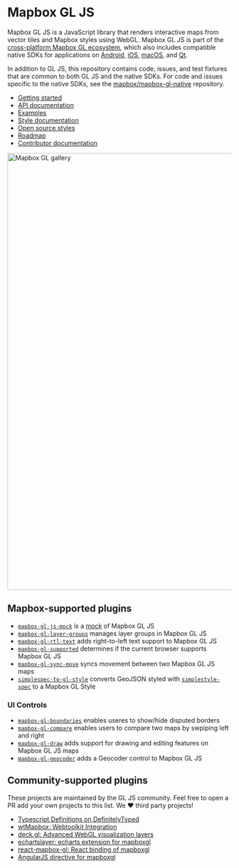 # Mapbox GL JS

Mapbox GL JS is a JavaScript library that renders interactive maps from vector tiles and Mapbox styles using WebGL. Mapbox GL JS is part of the [cross-platform Mapbox GL ecosystem](https://www.mapbox.com/maps/), which also includes compatible native SDKs for applications on [Android](https://www.mapbox.com/android-sdk/), [iOS](https://www.mapbox.com/ios-sdk/), [macOS](http://mapbox.github.io/mapbox-gl-native/macos), and [Qt](https://github.com/mapbox/mapbox-gl-native/tree/master/platform/qt).

In addition to GL JS, this repository contains code, issues, and test fixtures that are common to both GL JS and the native SDKs. For code and issues specific to the native SDKs, see the [mapbox/mapbox-gl-native](https://github.com/mapbox/mapbox-gl-native/) repository.

- [Getting started](https://github.com/mapbox/mapbox-gl-js/blob/master/INSTALL.md)
- [API documentation](https://www.mapbox.com/mapbox-gl-js/api)
- [Examples](https://www.mapbox.com/mapbox-gl-js/examples/)
- [Style documentation](https://www.mapbox.com/mapbox-gl-style-spec)
- [Open source styles](https://github.com/mapbox/mapbox-gl-styles)
- [Roadmap](https://www.mapbox.com/mapbox-gl-js/roadmap/)
- [Contributor documentation](https://github.com/mapbox/mapbox-gl-js/blob/master/CONTRIBUTING.md)

[<img width="981" alt="Mapbox GL gallery" src="https://cloud.githubusercontent.com/assets/281306/14547142/a3c98294-025f-11e6-92f4-d6b0f50c8e89.png">](https://www.mapbox.com/gallery/)

## Mapbox-supported plugins

* [`mapbox-gl-js-mock`](https://github.com/mapbox/mapbox-gl-js-mock) is a [mock](https://en.wikipedia.org/wiki/Mock_object) of Mapbox GL JS
* [`mapbox-gl-layer-groups`](https://github.com/mapbox/mapbox-gl-layer-groups) manages layer groups in Mapbox GL JS
* [`mapbox-gl-rtl-text`](https://github.com/mapbox/mapbox-gl-rtl-text) adds right-to-left text support to Mapbox GL JS
* [`mapbox-gl-supported`](https://github.com/mapbox/mapbox-gl-supported) determines if the current browser supports Mapbox GL JS
* [`mapbox-gl-sync-move`](https://github.com/mapbox/mapbox-gl-sync-move) syncs movement between two Mapbox GL JS maps
* [`simplespec-to-gl-style`](https://github.com/mapbox/simplespec-to-gl-style) converts GeoJSON styled with [`simplestyle-spec`](https://github.com/mapbox/simplestyle-spec/) to a Mapbox GL Style

### UI Controls

* [`mapbox-gl-boundaries`](https://github.com/mapbox/mapbox-gl-boundaries) enables useres to show/hide disputed borders
* [`mapbox-gl-compare`](https://github.com/mapbox/mapbox-gl-compare) enables users to compare two maps by swpiping left and right
* [`mapbox-gl-draw`](https://github.com/mapbox/mapbox-gl-draw) adds support for drawing and editing features on Mapbox GL JS maps
* [`mapbox-gl-geocoder`](https://github.com/mapbox/mapbox-gl-geocoder) adds a Geocoder control to Mapbox GL JS

## Community-supported plugins

These projects are maintained by the GL JS community. Feel free to open a PR add your own projects to this list. We :heart: third party projects!

 - [Typescript Definitions on DefinitelyTyped](https://github.com/DefinitelyTyped/DefinitelyTyped/tree/master/mapbox-gl)
 - [wtMapbox: Webtoolkit Integration](https://github.com/yvanvds/wtMapbox)
 - [deck.gl: Advanced WebGL visualization layers](https://github.com/uber/deck.gl)
 - [echartslayer: echarts extension for mapboxgl](https://github.com/lzxue/echartLayer)
 - [react-mapbox-gl: React binding of mapboxgl](https://github.com/alex3165/react-mapbox-gl)
 - [AngularJS directive for mapboxgl](https://github.com/Naimikan/angular-mapboxgl-directive)
